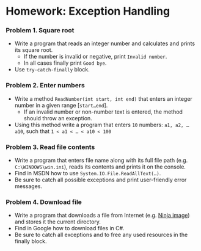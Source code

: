 ﻿Homework: Exception Handling
============================

### Problem 1. Square root
*	Write a program that reads an integer number and calculates and prints its square root.
	*	If the number is invalid or negative, print `Invalid number`.
	*	In all cases finally print `Good bye`.
*	Use `try-catch-finally` block.

### Problem 2. Enter numbers
*	Write a method `ReadNumber(int start, int end)` that enters an integer number in a given range [`start…end`].
	*	If an invalid number or non-number text is entered, the method should throw an exception.
*	Using this method write a program that enters `10` numbers:	`a1, a2, … a10`, such that `1 < a1 < … < a10 < 100`

### Problem 3. Read file contents
*	Write a program that enters file name along with its full file path (e.g. `C:\WINDOWS\win.ini`), reads its contents and prints it on the console.
*	Find in MSDN how to use `System.IO.File.ReadAllText(…)`.
*	Be sure to catch all possible exceptions and print user-friendly error messages.

### Problem 4. Download file
*	Write a program that downloads a file from Internet (e.g. [Ninja image](http://telerikacademy.com/Content/Images/news-img01.png)) and stores it the current directory.
*	Find in Google how to download files in C#.
*	Be sure to catch all exceptions and to free any used resources in the finally block.
